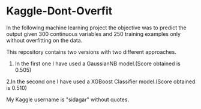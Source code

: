 # Kaggle-Dont-Overfit
In the following machine learning project the objective was to predict the output given 300 continuous variables and 250 training examples only without overfitting on the data.

This repository contains two versions with two different approaches.

1. In the first one I have used a GaussianNB model.(Score obtained is 0.505)

2.In the second one I have used a XGBoost Classifier model.(Score obtained is 0.510)

My Kaggle username is "sidagar" without quotes.
